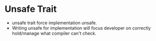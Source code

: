 # Unsafe Trait

* unsafe trait force implementation unsafe.
* Writing unsafe for implementation will focus developer on correctly hold/manage what compiler can't check.
  
 